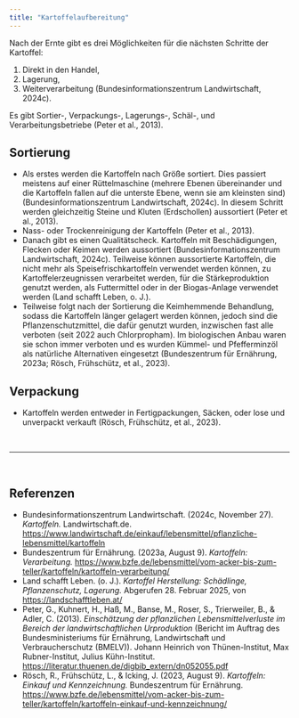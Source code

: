 ```yaml
---
title: "Kartoffelaufbereitung"
---
```


Nach der Ernte gibt es drei Möglichkeiten für die nächsten Schritte der Kartoffel:

1. Direkt in den Handel,
2. Lagerung,
3. Weiterverarbeitung (Bundesinformationszentrum Landwirtschaft, 2024c).

Es gibt Sortier-, Verpackungs-, Lagerungs-, Schäl-, und Verarbeitungsbetriebe (Peter et al., 2013).


## Sortierung

- Als erstes werden die Kartoffeln nach Größe sortiert. Dies passiert meistens auf einer Rüttelmaschine (mehrere Ebenen übereinander und die Kartoffeln fallen auf die unterste Ebene, wenn sie am kleinsten sind) (Bundesinformationszentrum Landwirtschaft, 2024c). In diesem Schritt werden gleichzeitig Steine und Kluten (Erdschollen) aussortiert (Peter et al., 2013).
- Nass- oder Trockenreinigung der Kartoffeln (Peter et al., 2013).
- Danach gibt es einen Qualitätscheck. Kartoffeln mit Beschädigungen, Flecken oder Keimen werden aussortiert (Bundesinformationszentrum Landwirtschaft, 2024c). Teilweise können aussortierte Kartoffeln, die nicht mehr als Speisefrischkartoffeln verwendet werden können, zu Kartoffelerzeugnissen verarbeitet werden, für die Stärkeproduktion genutzt werden, als Futtermittel oder in der Biogas-Anlage verwendet werden (Land schafft Leben, o. J.).
- Teilweise folgt nach der Sortierung die Keimhemmende Behandlung, sodass die Kartoffeln länger gelagert werden können, jedoch sind die Pflanzenschutzmittel, die dafür genutzt wurden, inzwischen fast alle verboten (seit 2022 auch Chlorpropham). Im biologischen Anbau waren sie schon immer verboten und es wurden Kümmel- und Pfefferminzöl als natürliche Alternativen eingesetzt (Bundeszentrum für Ernährung, 2023a; Rösch, Frühschütz, et al., 2023).


## Verpackung

- Kartoffeln werden entweder in Fertigpackungen, Säcken, oder lose und unverpackt verkauft (Rösch, Frühschütz, et al., 2023).



<br>

---

<br> 

## Referenzen
- Bundesinformationszentrum Landwirtschaft. (2024c, November 27). *Kartoffeln.* Landwirtschaft.de. <https://www.landwirtschaft.de/einkauf/lebensmittel/pflanzliche-lebensmittel/kartoffeln>
- Bundeszentrum für Ernährung. (2023a, August 9). *Kartoffeln: Verarbeitung.* <https://www.bzfe.de/lebensmittel/vom-acker-bis-zum-teller/kartoffeln/kartoffeln-verarbeitung/>
- Land schafft Leben. (o. J.). *Kartoffel Herstellung: Schädlinge, Pflanzenschutz, Lagerung.* Abgerufen 28. Februar 2025, von <https://landschafftleben.at/>
- Peter, G., Kuhnert, H., Haß, M., Banse, M., Roser, S., Trierweiler, B., & Adler, C. (2013). *Einschätzung der pflanzlichen Lebensmittelverluste im Bereich der landwirtschaftlichen Urproduktion* (Bericht im Auftrag des Bundesministeriums für Ernährung, Landwirtschaft und Verbraucherschutz (BMELV)). Johann Heinrich von Thünen-Institut, Max Rubner-Institut, Julius Kühn-Institut. <https://literatur.thuenen.de/digbib_extern/dn052055.pdf>
- Rösch, R., Frühschütz, L., & Icking, J. (2023, August 9). *Kartoffeln: Einkauf und Kennzeichnung.* Bundeszentrum für Ernährung. <https://www.bzfe.de/lebensmittel/vom-acker-bis-zum-teller/kartoffeln/kartoffeln-einkauf-und-kennzeichnung/>

